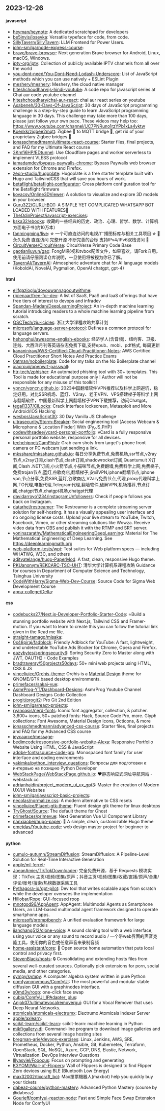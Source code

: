 ## 2023-12-26

#### javascript
* [heyman/heynote](https://github.com/heyman/heynote): A dedicated scratchpad for developers
* [be5invis/Iosevka](https://github.com/be5invis/Iosevka): Versatile typeface for code, from code.
* [SillyTavern/SillyTavern](https://github.com/SillyTavern/SillyTavern): LLM Frontend for Power Users.
* [john-smilga/node-express-course](https://github.com/john-smilga/node-express-course): 
* [brave/brave-browser](https://github.com/brave/brave-browser): Next generation Brave browser for Android, Linux, macOS, Windows.
* [iptv-org/iptv](https://github.com/iptv-org/iptv): Collection of publicly available IPTV channels from all over the world
* [you-dont-need/You-Dont-Need-Lodash-Underscore](https://github.com/you-dont-need/You-Dont-Need-Lodash-Underscore): List of JavaScript methods which you can use natively + ESLint Plugin
* [meshery/meshery](https://github.com/meshery/meshery): Meshery, the cloud native manager
* [hiteshchoudhary/js-hindi-youtube](https://github.com/hiteshchoudhary/js-hindi-youtube): A code repo for javascript series at Chai aur code youtube channel
* [hiteshchoudhary/chai-aur-react](https://github.com/hiteshchoudhary/chai-aur-react): chai aur react series on youtube
* [Asabeneh/30-Days-Of-JavaScript](https://github.com/Asabeneh/30-Days-Of-JavaScript): 30 days of JavaScript programming challenge is a step-by-step guide to learn JavaScript programming language in 30 days. This challenge may take more than 100 days, please just follow your own pace. These videos may help too: https://www.youtube.com/channel/UC7PNRuno1rzYPb1xLa4yktw
* [Koenkk/zigbee2mqtt](https://github.com/Koenkk/zigbee2mqtt): Zigbee 🐝 to MQTT bridge 🌉, get rid of your proprietary Zigbee bridges 🔨
* [jonasschmedtmann/ultimate-react-course](https://github.com/jonasschmedtmann/ultimate-react-course): Starter files, final projects, and FAQ for my Ultimate React course
* [3Kmfi6HP/EDtunnel](https://github.com/3Kmfi6HP/EDtunnel): Use Cloudflare pages and worker serverless to implement VLESS protocol
* [iamadamdev/bypass-paywalls-chrome](https://github.com/iamadamdev/bypass-paywalls-chrome): Bypass Paywalls web browser extension for Chrome and Firefox.
* [zeon-studio/hugoplate](https://github.com/zeon-studio/hugoplate): Hugoplate is a free starter template built with Hugo and TailwindCSS that will save you hours of work.
* [betaflight/betaflight-configurator](https://github.com/betaflight/betaflight-configurator): Cross platform configuration tool for the Betaflight firmware
* [kovacsv/Online3DViewer](https://github.com/kovacsv/Online3DViewer): A solution to visualize and explore 3D models in your browser.
* [Guru322/GURU-BOT](https://github.com/Guru322/GURU-BOT): A SIMPLE YET COMPLICATED WHATSAPP BOT LOADED WITH FEATURES🚩
* [TheOdinProject/javascript-exercises](https://github.com/TheOdinProject/javascript-exercises): 
* [kska32/ebooks](https://github.com/kska32/ebooks): 收藏的一些经典的历史、政治、心理、哲学、数学、计算机方面电子书(约10万本）
* [fanmingming/live](https://github.com/fanmingming/live): ✯ 一个可直连访问的电视/广播图标库与相关工具项目 ✯ 🔕 永久免费 直连访问 完整开源 不断完善的台标 支持IPv4/IPv6双栈访问 🔕
* [CircuitVerse/CircuitVerse](https://github.com/CircuitVerse/CircuitVerse): CircuitVerse Primary Code Base
* [gaotianliuyun/gao](https://github.com/gaotianliuyun/gao): FongMi影视和tvbox配置文件，如果喜欢，请Fork自用。使用前请仔细阅读仓库说明，一旦使用将被视为你已了解。
* [TavernAI/TavernAI](https://github.com/TavernAI/TavernAI): Atmospheric adventure chat for AI language models (KoboldAI, NovelAI, Pygmalion, OpenAI chatgpt, gpt-4)

#### html
* [elifgazioglu/doyouwannagooutwithme](https://github.com/elifgazioglu/doyouwannagooutwithme): 
* [ripienaar/free-for-dev](https://github.com/ripienaar/free-for-dev): A list of SaaS, PaaS and IaaS offerings that have free tiers of interest to devops and infradev
* [Spandan-Madan/DeepLearningProject](https://github.com/Spandan-Madan/DeepLearningProject): An in-depth machine learning tutorial introducing readers to a whole machine learning pipeline from scratch.
* [QSCTech/zju-icicles](https://github.com/QSCTech/zju-icicles): 浙江大学课程攻略共享计划
* [microsoft/language-server-protocol](https://github.com/microsoft/language-server-protocol): Defines a common protocol for language servers.
* [hehonghui/awesome-english-ebooks](https://github.com/hehonghui/awesome-english-ebooks): 经济学人(含音频)、纽约客、卫报、连线、大西洋月刊等英语杂志免费下载,支持epub、mobi、pdf格式, 每周更新
* [kananinirav/AWS-Certified-Cloud-Practitioner-Notes](https://github.com/kananinirav/AWS-Certified-Cloud-Practitioner-Notes): AWS Certified Cloud Practitioner Short Notes And Practice Exams
* [0atman/noboilerplate](https://github.com/0atman/noboilerplate): Code for my talks on the No Boilerplate channel
* [xiaorouji/openwrt-passwall](https://github.com/xiaorouji/openwrt-passwall): 
* [htr-tech/zphisher](https://github.com/htr-tech/zphisher): An automated phishing tool with 30+ templates. This Tool is made for educational purpose only ! Author will not be responsible for any misuse of this toolkit !
* [vpncn/vpncn.github.io](https://github.com/vpncn/vpncn.github.io): 2023中国翻墙软件VPN推荐以及科学上网避坑，稳定好用。对比SSR机场、蓝灯、V2ray、老王VPN、VPS搭建梯子等科学上网与翻墙软件，中国最新科学上网翻墙梯子VPN下载推荐，访问Chatgpt。
* [tegal1337/CiLocks](https://github.com/tegal1337/CiLocks): Crack Interface lockscreen, Metasploit and More Android/IOS Hacking
* [wesbos/JavaScript30](https://github.com/wesbos/JavaScript30): 30 Day Vanilla JS Challenge
* [ultrasecurity/Storm-Breaker](https://github.com/ultrasecurity/Storm-Breaker): Social engineering tool [Access Webcam & Microphone & Location Finder] With {Py,JS,PHP}
* [codewithsadee/vcard-personal-portfolio](https://github.com/codewithsadee/vcard-personal-portfolio): vCard is a fully responsive personal portfolio website, responsive for all devices.
* [techchipnet/CamPhish](https://github.com/techchipnet/CamPhish): Grab cam shots from target's phone front camera or PC webcam just sending a link.
* [mksshare/mksshare.github.io](https://github.com/mksshare/mksshare.github.io): 每日分享免费节点,免费机场,ssr节点,v2ray节点,v2ray订阅,clash节点,clash订阅,shadowrocket订阅,Quantumult X订阅,Clash .NET订阅,小火箭节点,小猫咪节点,免费翻墙,免费科学上网,免费梯子,免费trojan节点,蓝灯,谷歌商店,翻墙梯子,安卓VPN,iphone翻墙节点,iphone vpn,节点分享,免费SSR,蓝灯,谷歌商店,V2ary免费节点,代理,proxy代理科学上网,TG代理,电报代理,Telegram代理,翻墙软件,破解VPN,机场推荐,节点订阅,chatgpt节点,chatgpt机场,chatgpt代理
* [davidarroyo1234/InstagramUnfollowers](https://github.com/davidarroyo1234/InstagramUnfollowers): Check if people follows you back on Instagram.
* [datarhei/restreamer](https://github.com/datarhei/restreamer): The Restreamer is a complete streaming server solution for self-hosting. It has a visually appealing user interface and no ongoing license costs. Upload your live stream to YouTube, Twitch, Facebook, Vimeo, or other streaming solutions like Wowza. Receive video data from OBS and publish it with the RTMP and SRT server.
* [yoninazarathy/MathematicalEngineeringDeepLearning](https://github.com/yoninazarathy/MathematicalEngineeringDeepLearning): Material for The Mathematical Engineering of Deep Learning. See https://deeplearningmath.org
* [web-platform-tests/wpt](https://github.com/web-platform-tests/wpt): Test suites for Web platform specs — including WHATWG, W3C, and others
* [adityatelange/hugo-PaperMod](https://github.com/adityatelange/hugo-PaperMod): A fast, clean, responsive Hugo theme.
* [PKUanonym/REKCARC-TSC-UHT](https://github.com/PKUanonym/REKCARC-TSC-UHT): 清华大学计算机系课程攻略 Guidance for courses in Department of Computer Science and Technology, Tsinghua University
* [CodeWithHarry/Sigma-Web-Dev-Course](https://github.com/CodeWithHarry/Sigma-Web-Dev-Course): Source Code for Sigma Web Development Course
* [apna-college/Delta](https://github.com/apna-college/Delta): 

#### css
* [codebucks27/Next.js-Developer-Portfolio-Starter-Code](https://github.com/codebucks27/Next.js-Developer-Portfolio-Starter-Code): ⭐Build a stunning portfolio website with Next.js, Tailwind CSS and Framer-motion. If you want to learn to create this you can follow the tutorial link given in the Read me file.
* [straight-tamago/misaka](https://github.com/straight-tamago/misaka): 
* [0x48piraj/fadblock](https://github.com/0x48piraj/fadblock): Friendly Adblock for YouTube: A fast, lightweight, and undetectable YouTube Ads Blocker for Chrome, Opera and Firefox.
* [eazybytes/springsecurity6](https://github.com/eazybytes/springsecurity6): Spring Security Zero to Master along with JWT, OAUTH2 - Code Examples
* [bradtraversy/50projects50days](https://github.com/bradtraversy/50projects50days): 50+ mini web projects using HTML, CSS & JS
* [vinceliuice/Orchis-theme](https://github.com/vinceliuice/Orchis-theme): Orchis is a [Material Design](https://material.io) theme for GNOME/GTK based desktop environments.
* [primefaces/sakai-vue](https://github.com/primefaces/sakai-vue): 
* [AsmrProg-YT/Dashboard-Designs](https://github.com/AsmrProg-YT/Dashboard-Designs): AsmrProg Youtube Channel Dashboard Designs Code Collection
* [progit/progit2](https://github.com/progit/progit2): Pro Git 2nd Edition
* [john-smilga/react-projects](https://github.com/john-smilga/react-projects): 
* [ryanoasis/nerd-fonts](https://github.com/ryanoasis/nerd-fonts): Iconic font aggregator, collection, & patcher. 3,600+ icons, 50+ patched fonts: Hack, Source Code Pro, more. Glyph collections: Font Awesome, Material Design Icons, Octicons, & more
* [jonasschmedtmann/advanced-css-course](https://github.com/jonasschmedtmann/advanced-css-course): Starter files, final projects and FAQ for my Advanced CSS course
* [jeycaarce/message](https://github.com/jeycaarce/message): 
* [bedimcode/responsive-portfolio-website-Alexa](https://github.com/bedimcode/responsive-portfolio-website-Alexa): Responsive Portfolio Website Using HTML, CSS & JavaScript
* [adobe-fonts/source-code-pro](https://github.com/adobe-fonts/source-code-pro): Monospaced font family for user interface and coding environments
* [yakimka/python_interview_questions](https://github.com/yakimka/python_interview_questions): Вопросы для подготовки к интервью на позицию Python Developer
* [WebStackPage/WebStackPage.github.io](https://github.com/WebStackPage/WebStackPage.github.io): ❤️静态响应式网址导航网站 - webstack.cc
* [adrianhajdin/project_modern_ui_ux_gpt3](https://github.com/adrianhajdin/project_modern_ui_ux_gpt3): Master the creation of Modern UX/UI Websites
* [john-smilga/javascript-basic-projects](https://github.com/john-smilga/javascript-basic-projects): 
* [necolas/normalize.css](https://github.com/necolas/normalize.css): A modern alternative to CSS resets
* [vinceliuice/Fluent-gtk-theme](https://github.com/vinceliuice/Fluent-gtk-theme): Fluent design gtk theme for linux desktops
* [TryGhost/Source](https://github.com/TryGhost/Source): The default theme for Ghost
* [primefaces/primevue](https://github.com/primefaces/primevue): Next Generation Vue UI Component Library
* [nanxiaobei/hugo-paper](https://github.com/nanxiaobei/hugo-paper): 🪺 A simple, clean, customizable Hugo theme
* [emetdas/Youtube-code](https://github.com/emetdas/Youtube-code): web design master project for beginner to advanced

#### python
* [cumulo-autumn/StreamDiffusion](https://github.com/cumulo-autumn/StreamDiffusion): StreamDiffusion: A Pipeline-Level Solution for Real-Time Interactive Generation
* [apple/ml-ferret](https://github.com/apple/ml-ferret): 
* [JoeanAmier/TikTokDownloader](https://github.com/JoeanAmier/TikTokDownloader): 完全免费开源，基于 Requests 模块实现：TikTok 主页/视频/图集/原声；抖音主页/视频/图集/收藏/直播/原声/合集/评论/账号/搜索/热榜数据采集工具
* [Pythagora-io/gpt-pilot](https://github.com/Pythagora-io/gpt-pilot): Dev tool that writes scalable apps from scratch while the developer oversees the implementation
* [Hillobar/Rope](https://github.com/Hillobar/Rope): GUI-focused roop
* [mnotgod96/AppAgent](https://github.com/mnotgod96/AppAgent): AppAgent: Multimodal Agents as Smartphone Users, an LLM-based multimodal agent framework designed to operate smartphone apps.
* [microsoft/promptbench](https://github.com/microsoft/promptbench): A unified evaluation framework for large language models
* [jianchang512/clone-voice](https://github.com/jianchang512/clone-voice): A sound cloning tool with a web interface, using your voice or any sound to record audio / 一个带web界面的声音克隆工具，使用你的音色或任意声音来录制音频
* [home-assistant/core](https://github.com/home-assistant/core): 🏡 Open source home automation that puts local control and privacy first.
* [StevenBlack/hosts](https://github.com/StevenBlack/hosts): 🔒 Consolidating and extending hosts files from several well-curated sources. Optionally pick extensions for porn, social media, and other categories.
* [sympy/sympy](https://github.com/sympy/sympy): A computer algebra system written in pure Python
* [comfyanonymous/ComfyUI](https://github.com/comfyanonymous/ComfyUI): The most powerful and modular stable diffusion GUI with a graph/nodes interface.
* [s0md3v/roop](https://github.com/s0md3v/roop): one-click face swap
* [cubiq/ComfyUI_IPAdapter_plus](https://github.com/cubiq/ComfyUI_IPAdapter_plus): 
* [Anjok07/ultimatevocalremovergui](https://github.com/Anjok07/ultimatevocalremovergui): GUI for a Vocal Remover that uses Deep Neural Networks.
* [atomicals/atomicals-electrumx](https://github.com/atomicals/atomicals-electrumx): Electrumx Atomicals Indexer Server
* [apple/axlearn](https://github.com/apple/axlearn): 
* [scikit-learn/scikit-learn](https://github.com/scikit-learn/scikit-learn): scikit-learn: machine learning in Python
* [mikf/gallery-dl](https://github.com/mikf/gallery-dl): Command-line program to download image galleries and collections from several image hosting sites
* [bregman-arie/devops-exercises](https://github.com/bregman-arie/devops-exercises): Linux, Jenkins, AWS, SRE, Prometheus, Docker, Python, Ansible, Git, Kubernetes, Terraform, OpenStack, SQL, NoSQL, Azure, GCP, DNS, Elastic, Network, Virtualization. DevOps Interview Questions
* [lllyasviel/Fooocus](https://github.com/lllyasviel/Fooocus): Focus on prompting and generating
* [K3YOMI/Wall-of-Flippers](https://github.com/K3YOMI/Wall-of-Flippers): Wall of Flippers is designed to find Flipper Zero devices using BLE (Bluetooth Low Energy)
* [max32002/tixcraft_bot](https://github.com/max32002/tixcraft_bot): Max搶票機器人(maxbot) help you quickly buy your tickets
* [dabeaz-course/python-mastery](https://github.com/dabeaz-course/python-mastery): Advanced Python Mastery (course by @dabeaz)
* [Gourieff/comfyui-reactor-node](https://github.com/Gourieff/comfyui-reactor-node): Fast and Simple Face Swap Extension Node for ComfyUI

